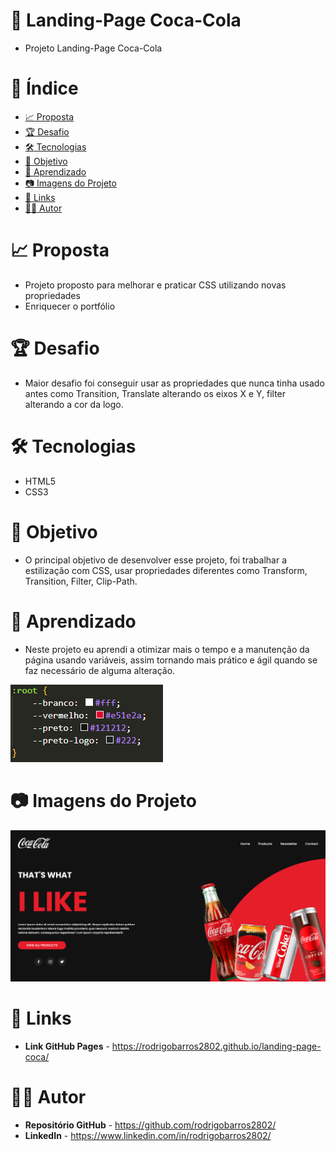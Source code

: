 # :triangular_ruler: Landing-Page Coca-Cola
* Projeto Landing-Page Coca-Cola

# :memo: Índice
* [:chart_with_upwards_trend: Proposta](https://github.com/rodrigobarros2802/landing-page-coca#chart_with_upwards_trend-proposta)
* [:trophy: Desafio](https://github.com/rodrigobarros2802/landing-page-coca#trophy-desafio)
* [:hammer_and_wrench: Tecnologias](https://github.com/rodrigobarros2802/landing-page-coca#hammer_and_wrench-tecnologias)
* [:dart: Objetivo](https://github.com/rodrigobarros2802/landing-page-coca#dart-objetivo)
* [:open_book: Aprendizado](https://github.com/rodrigobarros2802/landing-page-coca#open_book-aprendizado)
* [:camera: Imagens do Projeto](https://github.com/rodrigobarros2802/landing-page-coca#camera-imagens-do-projeto)
* [:link: Links](https://github.com/rodrigobarros2802/landing-page-coca#link-links)
* [:technologist: Autor](https://github.com/rodrigobarros2802/landing-page-coca#technologist-autor)

# :chart_with_upwards_trend: Proposta
* Projeto proposto para melhorar e praticar CSS utilizando novas propriedades
* Enriquecer o portfólio

# :trophy: Desafio
* Maior desafio foi conseguir usar as propriedades que nunca tinha usado antes como Transition, Translate alterando os eixos X e Y, filter alterando a cor da logo.

# :hammer_and_wrench: Tecnologias
* HTML5
* CSS3

# :dart: Objetivo
* O principal objetivo de desenvolver esse projeto, foi trabalhar a estilização com CSS, usar propriedades diferentes como Transform, Transition, Filter, Clip-Path.

# :open_book: Aprendizado
* Neste projeto eu aprendi a otimizar mais o tempo e a manutenção da página usando variáveis, assim tornando mais prático e ágil quando se faz necessário de alguma alteração.

![Aprendizado](assets/img/aprendizado.png)

# :camera: Imagens do Projeto

![Print do Projeto](assets/img/print-projeto.png)

# :link: Links
* **Link GitHub Pages** - https://rodrigobarros2802.github.io/landing-page-coca/

# :technologist: Autor
* **Repositório GitHub** - https://github.com/rodrigobarros2802/
* **LinkedIn** - https://www.linkedin.com/in/rodrigobarros2802/

